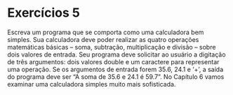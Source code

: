 # Exercícios 5

Escreva um programa que se comporta como uma calculadora bem simples. Sua calculadora deve poder realizar as quatro operações matemáticas básicas – soma, subtração, multiplicação e divisão – sobre dois valores de entrada. Seu programa deve solicitar ao usuário a digitação de três argumentos: dois valores double e um caractere para representar uma operação. Se os argumentos de entrada forem 35.6, 24.1 e ‘+’, a saída do programa deve ser “A soma de 35.6 e 24.1 é 59.7”. No Capítulo 6 vamos examinar uma calculadora simples muito mais sofisticada.
